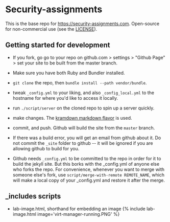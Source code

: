 # Security-assignments

This is the base repo for https://security-assignments.com. Open-source for non-commercial use (see the [LICENSE](LICENSE.md)).



## Getting started for development


* If you fork, go go to your repo on github.com > settings > "Github Page" > set your site to be built from the master branch.

* Make sure you have both Ruby and Bundler installed.

* `git clone` the repo, then `bundle install --path vendor/bundle`.

* tweak `_config.yml` to your liking, and also `_config_local.yml` to the hostname for where you'd like to access
it locally.

* run `./script/server` on the cloned repo to spin up a server quickly.

* make changes. The [kramdown markdown flavor](https://kramdown.gettalong.org/quickref.html) is used.
    
* commit, and push. Github will build the site from the `master` branch.

* If there was a build error, you will get an email from github about it. Do not commit the `_site` folder
to github -- it will be ignored if you are allowing github to build for you.

* Github needs `_config.yml` to be committed to the repo in order for it to build the jekyll site. But this borks with the _config.yml of anyone else who forks the repo. For convenience,
  whenever you want to merge with someone else's fork, use `script/merge-with-remote REMOTE_NAME`, which will make a local copy of your _config.yml and restore it after the merge.


## _includes scripts

*   lab-image.html, shorthand for embedding an image
        {% include lab-image.html image='virt-manager-running.PNG' %}
